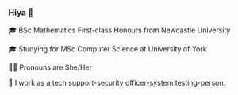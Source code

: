 ### Hiya 👋
🎓 BSc Mathematics First-class Honours from Newcastle University

🎓 Studying for MSc Computer Science at University of York

👩‍💻 Pronouns are She/Her

🦄 I work as a tech support-security officer-system testing-person.

